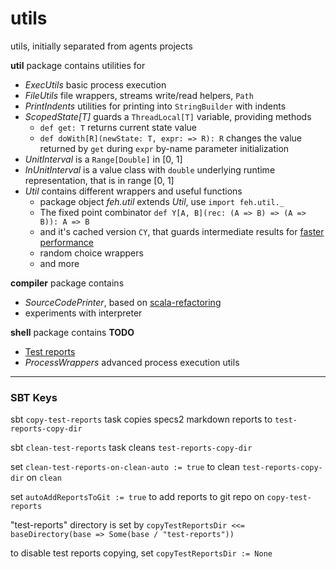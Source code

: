 utils
====
utils, initially separated from agents projects

**util** package contains utilities for 

* *ExecUtils*       basic process execution
* *FileUtils*       file wrappers, streams write/read helpers, `Path` 
* *PrintIndents*    utilities for printing into `StringBuilder` with indents
* *ScopedState[T]*  guards a `ThreadLocal[T]` variable, providing methods
    * `def get: T` returns current state value
    * `def doWith[R](newState: T, expr: => R): R` 
        changes the value returned by `get` during `expr` by-name parameter initialization  
* *UnitInterval*    is a `Range[Double]` in [0, 1]
* *InUnitInterval*  is a value class with `double` underlying runtime representation, that is in range [0, 1]
* *Util*            contains different wrappers and useful functions
    * package object *feh.util* extends *Util*, use `import feh.util._`
    * The fixed point combinator `def Y[A, B](rec: (A => B) => (A => B)): A => B`
    * and it's cached version `CY`, that guards intermediate results for [faster performance](https://gist.github.com/fehu/7615890) 
    * random choice wrappers
    * and more

**compiler** package contains 

* *SourceCodePrinter*, based on [scala-refactoring](http://scala-refactoring.org/)
* experiments with interpreter
 
**shell** package contains **TODO**

* [Test reports](shell/test-reports) 
* *ProcessWrappers* advanced process execution utils

---

### SBT Keys

sbt `copy-test-reports` task copies specs2 markdown reports to `test-reports-copy-dir`

sbt `clean-test-reports` task cleans `test-reports-copy-dir`

set `clean-test-reports-on-clean-auto := true` to clean `test-reports-copy-dir` on `clean`

set `autoAddReportsToGit := true` to add reports to git repo on `copy-test-reports`

"test-reports" directory is set by `copyTestReportsDir <<= baseDirectory(base => Some(base / "test-reports"))`

to disable test reports copying, set `copyTestReportsDir := None`
